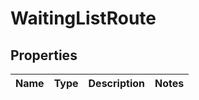 
# WaitingListRoute

## Properties
Name | Type | Description | Notes
------------ | ------------- | ------------- | -------------



